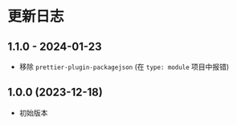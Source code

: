 # 更新日志

## 1.1.0 - 2024-01-23

- 移除 `prettier-plugin-packagejson` (在 `type: module` 项目中报错)

## 1.0.0 (2023-12-18)

- 初始版本
